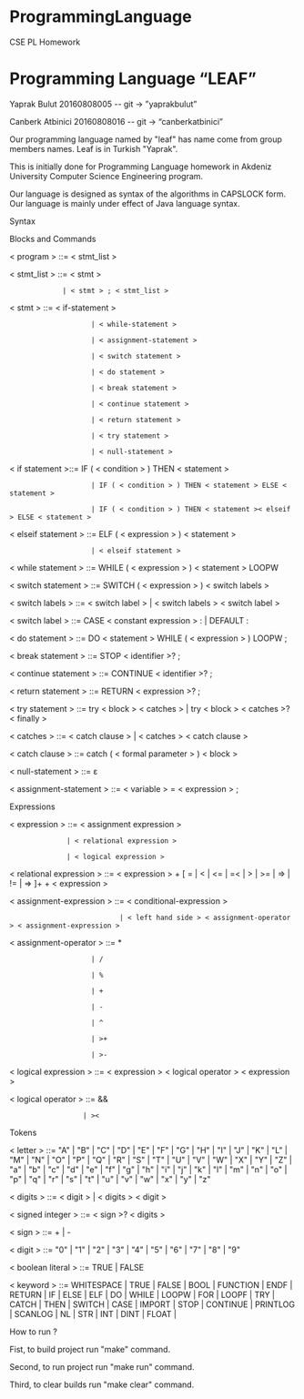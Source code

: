 # ProgrammingLanguage

CSE PL Homework

# Programming Language “LEAF”

Yaprak Bulut 20160808005		--	git -> ”yaprakbulut” 

Canberk Atbinici 20160808016	--	git -> “canberkatbinici” 



Our programming language named by "leaf" has name come from group members names. Leaf is in Turkish "Yaprak".

This is initially done for Programming Language homework in Akdeniz University Computer Science Engineering program.

Our language is designed as  syntax of the algorithms in CAPSLOCK form. Our language is mainly under effect of Java language syntax.

Syntax

Blocks and Commands


< program >  ::= < stmt_list >


< stmt_list >  ::= < stmt >
                 
                 | < stmt > ; < stmt_list >
                  
                  
< stmt >       ::=   < if-statement > 
                        
                        | < while-statement >
                        
                        | < assignment-statement >
                        
                        | < switch statement > 
                        
                        | < do statement >
                        
                        | < break statement >
                        
                        | < continue statement >
                        
                        | < return statement > 
                        
                        | < try statement >
                        
                        | < null-statement > 
                         
                         
< if statement >::= IF ( < condition > ) THEN < statement > 
                        
                        | IF ( < condition > ) THEN < statement > ELSE < statement >
                        
                        | IF ( < condition > ) THEN < statement >< elseif > ELSE < statement >
                               
                               
                               
< elseif statement > ::= ELF ( < expression > ) < statement > 
                        
                        | < elseif statement >
                                     
                                     
< while statement > ::= WHILE ( < expression > ) < statement > LOOPW


< switch statement > ::= SWITCH ( < expression > ) < switch labels >


< switch labels > ::= < switch label > | < switch labels > < switch label >


< switch label > ::= CASE < constant expression > : | DEFAULT :


< do statement > ::= DO < statement > WHILE ( < expression > ) LOOPW ;


< break statement > ::= STOP < identifier >? ;


< continue statement > ::= CONTINUE < identifier >? ;


< return statement > ::= RETURN < expression >? ;


< try statement > ::= try < block > < catches > | try < block > < catches >? < finally >


< catches > ::= < catch clause > | < catches > < catch clause >


< catch clause > ::= catch ( < formal parameter > ) < block >


< null-statement >   ::= ε


< assignment-statement > ::= < variable > = < expression > ;


Expressions


< expression > ::= < assignment expression > 
                  
                  | < relational expression >
                  
                  | < logical expression >


< relational expression > ::= < expression > + [ = | < | <= | =< | > | >= | => |  != | => ]+ + < expression >


< assignment-expression > ::= < conditional-expression >
                               
                               | < left hand side > < assignment-operator > < assignment-expression >


< assignment-operator > ::= *
                        
                        | /
                        
                        | %
                        
                        | +
                        
                        | -
                        
                        | ^ 
                        
                        | >+
                        
                        | >-
                        
                        
< logical expression > ::= < expression > < logical operator > < expression >


< logical operator > ::=  && 
                      
                      | ><


Tokens


< letter > ::= "A" | "B" | "C" | "D" | "E" | "F" | "G" | "H" | "I" | "J" | "K" | "L" | "M" | "N" | "O" | "P" | "Q" | "R" | "S" | "T" | "U" | "V" | "W" | "X" | "Y" | "Z" | "a" | "b" | "c" | "d" | "e" | "f" | "g" | "h" | "i" | "j" | "k" | "l" | "m" | "n" | "o" | "p" | "q" | "r" | "s" | "t" | "u" | "v" | "w" | "x" | "y" | "z"


< digits > ::= < digit > | < digits > < digit >


< signed integer > ::= < sign >? < digits >


< sign > ::= + | -


< digit > ::= "0" | "1" | "2" | "3" | "4" | "5" | "6" | "7" | "8" | "9"


< boolean literal > ::= TRUE | FALSE


< keyword > ::= WHITESPACE | TRUE | FALSE | BOOL | FUNCTION | ENDF | RETURN | IF | ELSE | ELF | DO | WHILE | LOOPW | FOR | LOOPF | TRY | CATCH | THEN | SWITCH | CASE | IMPORT | STOP | CONTINUE | PRINTLOG | SCANLOG | NL | STR | INT | DINT | FLOAT |  




How to run ?

Fist, to build project run "make" command.

Second, to run project run "make run" command. 

Third, to clear builds run "make clear" command.
